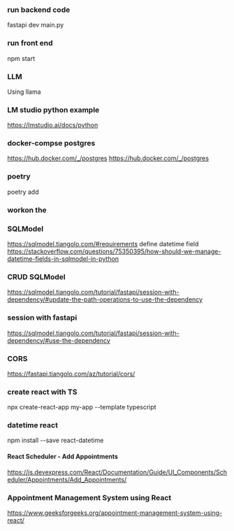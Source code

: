 ### run backend code
fastapi dev main.py

### run front end 
npm start 

### LLM
Using llama

### LM studio python example
https://lmstudio.ai/docs/python

### docker-compse postgres
https://hub.docker.com/_/postgres
https://hub.docker.com/_/postgres

### poetry 
poetry add

### workon the

### SQLModel
https://sqlmodel.tiangolo.com/#requirements
define datetime field https://stackoverflow.com/questions/75350395/how-should-we-manage-datetime-fields-in-sqlmodel-in-python

### CRUD SQLModel
https://sqlmodel.tiangolo.com/tutorial/fastapi/session-with-dependency/#update-the-path-operations-to-use-the-dependency

### session with fastapi
https://sqlmodel.tiangolo.com/tutorial/fastapi/session-with-dependency/#use-the-dependency

### CORS
https://fastapi.tiangolo.com/az/tutorial/cors/

### create react with TS
npx create-react-app my-app --template typescript

### datetime react
npm install --save react-datetime

#### React Scheduler - Add Appointments
https://js.devexpress.com/React/Documentation/Guide/UI_Components/Scheduler/Appointments/Add_Appointments/

### Appointment Management System using React
https://www.geeksforgeeks.org/appointment-management-system-using-react/